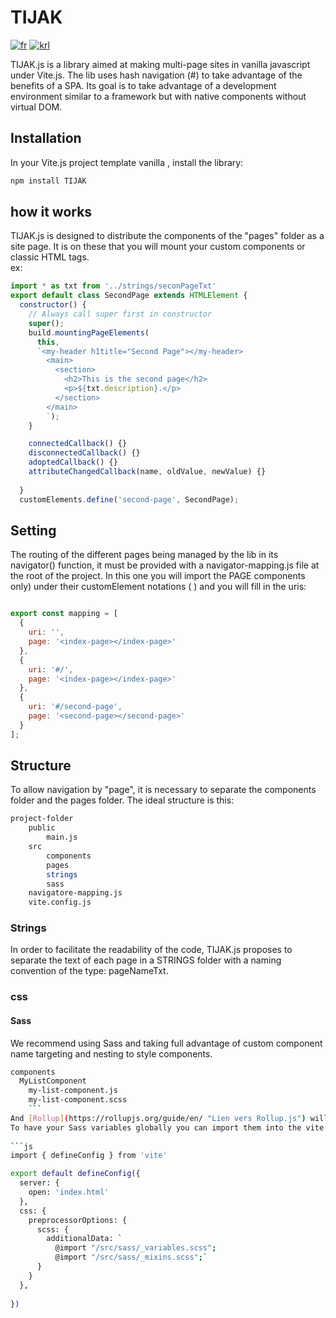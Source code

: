 # TIJAK
   
[![fr](https://img.shields.io/badge/lang-fr-blue.svg)](https://github.com/DevonTheFloor/tijak/blob/main/README.md)
[![krl](https://img.shields.io/badge/lang-krl-red.svg)](https://github.com/DevonTheFloor/tijak/blob/main/README.krl.md)

TIJAK.js is a library aimed at making multi-page sites in vanilla javascript under Vite.js.
The lib uses hash navigation (#) to take advantage of the benefits of a SPA.
Its goal is to take advantage of a development environment similar to a framework but with native components without virtual DOM.   
   
## Installation
   
In your Vite.js project template  vanilla , install the library:   
```bash
npm install TIJAK
```
   
## how it works
   
TIJAK.js is designed to distribute the components of the "pages" folder as a site page.
It is on these that you will mount your custom components or classic HTML tags.   
ex:   
```js
import * as txt from '../strings/seconPageTxt'
export default class SecondPage extends HTMLElement {
  constructor() {
    // Always call super first in constructor
    super();
    build.mountingPageElements(
      this,
      `<my-header h1title="Second Page"></my-header>
        <main>
          <section>
            <h2>This is the second page</h2>
            <p>${txt.description}.</p>
          </section>
        </main>
        `);
    }

    connectedCallback() {}
    disconnectedCallback() {}
    adoptedCallback() {}
    attributeChangedCallback(name, oldValue, newValue) {}
    
  }
  customElements.define('second-page', SecondPage);
  ```
     
## Setting
   

The routing of the different pages being managed by the lib in its navigator() function, it must be provided with a navigator-mapping.js file at the root of the project.
In this one you will import the PAGE components only) under their customElement notations ( <my-custom-page></my-custom-page>) and you will fill in the uris:   
   

```js

export const mapping = [
  { 
    uri: '', 
    page: '<index-page></index-page>' 
  },
  { 
    uri: '#/', 
    page: '<index-page></index-page>' 
  },
  { 
    uri: '#/second-page', 
    page: '<second-page></second-page>' 
  }
];
  ```
   
## Structure
   
To allow navigation by "page", it is necessary to separate the components folder and the pages folder. The ideal structure is this:   
   
```bash
project-folder   
    public
        main.js
    src   
        components
        pages  
        strings
        sass
    navigatore-mapping.js
    vite.config.js
```
   
### Strings
   
In order to facilitate the readability of the code, TIJAK.js proposes to separate the text of each page in a STRINGS folder with a naming convention of the type: pageNameTxt.   
   
### css
#### Sass
   
We recommend using Sass and taking full advantage of custom component name targeting and nesting to style components.   
   
```bash
components
  MyListComponent
    my-list-component.js
    my-list-component.scss
    ```
And [Rollup](https://rollupjs.org/guide/en/ "Lien vers Rollup.js") will create one style tag per component. Ideally page styling would be handled in main.scss. If one or more pages have their own styles, then create a style tag in the page components and manage it in css.   
To have your Sass variables globally you can import them into the vite.config.js:   
   
```js
import { defineConfig } from 'vite'

export default defineConfig({
  server: {
    open: 'index.html'
  },
  css: {
    preprocessorOptions: {
      scss: {
        additionalData: `
          @import "/src/sass/_variables.scss";
          @import "/src/sass/_mixins.scss";`
      }
    }
  },
  
})
```   


